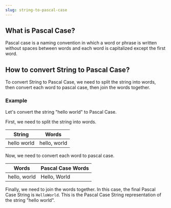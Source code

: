 ```yaml
---
slug: string-to-pascal-case
---
```


## What is Pascal Case?

Pascal case is a naming convention in which a word or phrase is written without spaces between words and each word is capitalized except the first word.

## How to convert String to Pascal Case?

To convert String to Pascal Case, we need to split the string into words, then convert each word to pascal case, then join the words together.

### Example

Let's convert the string "hello world" to Pascal Case.

First, we need to split the string into words.

| String      | Words        |
| ----------- | ------------ |
| hello world | hello, world |

Now, we need to convert each word to pascal case.

| Words        | Pascal Case Words |
| ------------ | ----------------- |
| hello, world | Hello, World      |

Finally, we need to join the words together. In this case, the final Pascal Case String is `HelloWorld`. This is the Pascal Case String representation of the string "hello world".
